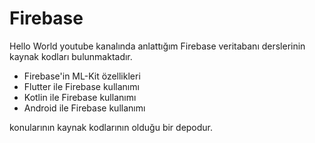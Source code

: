 # Firebase
 
 Hello World youtube kanalında anlattığım Firebase veritabanı derslerinin kaynak kodları bulunmaktadır. 

- Firebase'in ML-Kit özellikleri
- Flutter ile Firebase kullanımı
- Kotlin ile Firebase kullanımı
- Android ile Firebase kullanımı

konularının kaynak kodlarının olduğu bir depodur.
